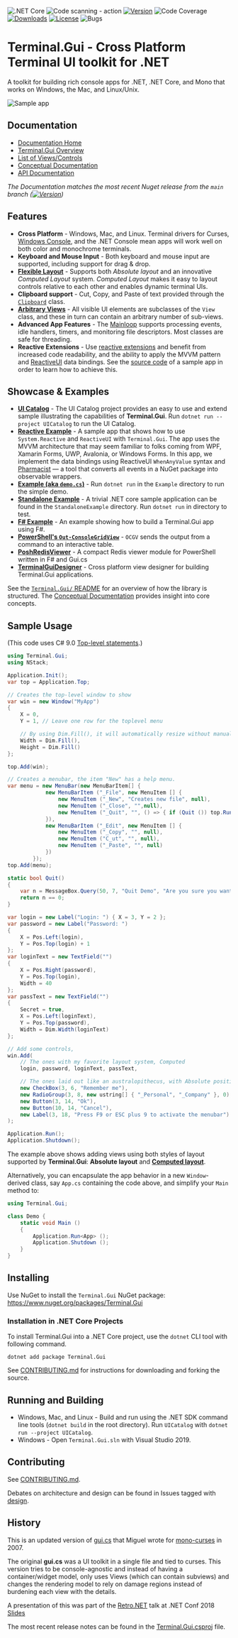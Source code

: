 ![.NET Core](https://github.com/gui-cs/Terminal.Gui/workflows/.NET%20Core/badge.svg?branch=master)
![Code scanning - action](https://github.com/gui-cs/Terminal.Gui/workflows/Code%20scanning%20-%20action/badge.svg)
[![Version](https://img.shields.io/nuget/v/Terminal.Gui.svg)](https://www.nuget.org/packages/Terminal.Gui)
![Code Coverage](https://img.shields.io/endpoint?url=https://gist.githubusercontent.com/migueldeicaza/90ef67a684cb71db1817921a970f8d27/raw/code-coverage.json)
[![Downloads](https://img.shields.io/nuget/dt/Terminal.Gui)](https://www.nuget.org/packages/Terminal.Gui)
[![License](https://img.shields.io/github/license/gui-cs/gui.cs.svg)](LICENSE)
![Bugs](https://img.shields.io/github/issues/gui-cs/gui.cs/bug)

# Terminal.Gui - Cross Platform Terminal UI toolkit for .NET

A toolkit for building rich console apps for .NET, .NET Core, and Mono that works on Windows, the Mac, and Linux/Unix.

![Sample app](https://raw.githubusercontent.com/gui-cs/Terminal.Gui/docfx/images/sample.gif)


## Documentation 

* [Documentation Home](https://gui-cs.github.io/Terminal.Gui/index.html)
* [Terminal.Gui Overview](https://gui-cs.github.io/Terminal.Gui/articles/overview.html)
* [List of Views/Controls](https://gui-cs.github.io/Terminal.Gui/views.html)
* [Conceptual Documentation](https://gui-cs.github.io/Terminal.Gui/articles/index.html)
* [API Documentation](https://gui-cs.github.io/Terminal.Gui/api/Terminal.Gui/Terminal.Gui.html)

_The Documentation matches the most recent Nuget release from the `main` branch ([![Version](https://img.shields.io/nuget/v/Terminal.Gui.svg)](https://www.nuget.org/packages/Terminal.Gui))_

## Features

* **Cross Platform** - Windows, Mac, and Linux. Terminal drivers for Curses, [Windows Console](https://github.com/gui-cs/Terminal.Gui/issues/27), and the .NET Console mean apps will work well on both color and monochrome terminals. 
* **Keyboard and Mouse Input** - Both keyboard and mouse input are supported, including support for drag & drop.
* **[Flexible Layout](https://gui-cs.github.io/Terminal.Gui/articles/overview.html#layout)** - Supports both *Absolute layout* and an innovative *Computed Layout* system. *Computed Layout* makes it easy to layout controls relative to each other and enables dynamic terminal UIs.
* **Clipboard support** - Cut, Copy, and Paste of text provided through the [`Clipboard`](https://gui-cs.github.io/Terminal.Gui/api/Terminal.Gui/Terminal.Gui.Clipboard.html) class.
* **[Arbitrary Views](https://gui-cs.github.io/Terminal.Gui/api/Terminal.Gui/Terminal.Gui.View.html)** - All visible UI elements are subclasses of the `View` class, and these in turn can contain an arbitrary number of sub-views.
* **Advanced App Features** - The [Mainloop](https://gui-cs.github.io/Terminal.Gui/api/Terminal.Gui/Terminal.Gui.MainLoop.html) supports processing events, idle handlers, timers, and monitoring file
descriptors. Most classes are safe for threading.
* **Reactive Extensions** - Use [reactive extensions](https://github.com/dotnet/reactive) and benefit from increased code readability, and the ability to apply the MVVM pattern and [ReactiveUI](https://www.reactiveui.net/) data bindings. See the [source code](https://github.com/gui-cs/Terminal.Gui/tree/master/ReactiveExample) of a sample app in order to learn how to achieve this.

## Showcase & Examples

* **[UI Catalog](https://github.com/gui-cs/Terminal.Gui/tree/master/UICatalog)** - The UI Catalog project provides an easy to use and extend sample illustrating the capabilities of **Terminal.Gui**. Run `dotnet run --project UICatalog` to run the UI Catalog.
* **[Reactive Example](https://github.com/gui-cs/Terminal.Gui/tree/master/ReactiveExample)** - A sample app that shows how to use `System.Reactive` and `ReactiveUI` with `Terminal.Gui`. The app uses the MVVM architecture that may seem familiar to folks coming from WPF, Xamarin Forms, UWP, Avalonia, or Windows Forms. In this app, we implement the data bindings using ReactiveUI `WhenAnyValue` syntax and [Pharmacist](https://github.com/reactiveui/pharmacist) — a tool that converts all events in a NuGet package into observable wrappers.
* **[Example (aka `demo.cs`)](https://github.com/gui-cs/Terminal.Gui/tree/master/Example)** - Run `dotnet run` in the `Example` directory to run the simple demo.
* **[Standalone Example](https://github.com/gui-cs/Terminal.Gui/tree/master/StandaloneExample)** - A trivial .NET core sample application can be found in the `StandaloneExample` directory. Run `dotnet run` in directory to test.
* **[F# Example](https://github.com/gui-cs/Terminal.Gui/tree/master/FSharpExample)** - An example showing how to build a Terminal.Gui app using F#.
* **[PowerShell's `Out-ConsoleGridView`](https://github.com/PowerShell/GraphicalTools/blob/master/docs/Microsoft.PowerShell.ConsoleGuiTools/Out-ConsoleGridView.md)** - `OCGV` sends the output from a command to  an interactive table. 
* **[PoshRedisViewer](https://github.com/En3Tho/PoshRedisViewer)** - A compact Redis viewer module for PowerShell written in F# and Gui.cs
* **[TerminalGuiDesigner](https://github.com/tznind/TerminalGuiDesigner)** - Cross platform view designer for building Terminal.Gui applications.

See the [`Terminal.Gui/` README](https://github.com/gui-cs/Terminal.Gui/tree/master/Terminal.Gui) for an overview of how the library is structured. The [Conceptual Documentation](https://gui-cs.github.io/Terminal.Gui/articles/index.html) provides insight into core concepts.

## Sample Usage
(This code uses C# 9.0 [Top-level statements](https://docs.microsoft.com/en-us/dotnet/csharp/whats-new/csharp-9#top-level-statements).) 
```csharp
using Terminal.Gui;
using NStack;

Application.Init();
var top = Application.Top;

// Creates the top-level window to show
var win = new Window("MyApp")
{
	X = 0,
	Y = 1, // Leave one row for the toplevel menu

	// By using Dim.Fill(), it will automatically resize without manual intervention
	Width = Dim.Fill(),
	Height = Dim.Fill()
};

top.Add(win);

// Creates a menubar, the item "New" has a help menu.
var menu = new MenuBar(new MenuBarItem[] {
			new MenuBarItem ("_File", new MenuItem [] {
				new MenuItem ("_New", "Creates new file", null),
				new MenuItem ("_Close", "",null),
				new MenuItem ("_Quit", "", () => { if (Quit ()) top.Running = false; })
			}),
			new MenuBarItem ("_Edit", new MenuItem [] {
				new MenuItem ("_Copy", "", null),
				new MenuItem ("C_ut", "", null),
				new MenuItem ("_Paste", "", null)
			})
		});
top.Add(menu);

static bool Quit()
{
	var n = MessageBox.Query(50, 7, "Quit Demo", "Are you sure you want to quit this demo?", "Yes", "No");
	return n == 0;
}

var login = new Label("Login: ") { X = 3, Y = 2 };
var password = new Label("Password: ")
{
	X = Pos.Left(login),
	Y = Pos.Top(login) + 1
};
var loginText = new TextField("")
{
	X = Pos.Right(password),
	Y = Pos.Top(login),
	Width = 40
};
var passText = new TextField("")
{
	Secret = true,
	X = Pos.Left(loginText),
	Y = Pos.Top(password),
	Width = Dim.Width(loginText)
};

// Add some controls, 
win.Add(
	// The ones with my favorite layout system, Computed
	login, password, loginText, passText,

	// The ones laid out like an australopithecus, with Absolute positions:
	new CheckBox(3, 6, "Remember me"),
	new RadioGroup(3, 8, new ustring[] { "_Personal", "_Company" }, 0),
	new Button(3, 14, "Ok"),
	new Button(10, 14, "Cancel"),
	new Label(3, 18, "Press F9 or ESC plus 9 to activate the menubar")
);

Application.Run();
Application.Shutdown();
```

The example above shows adding views using both styles of layout supported by **Terminal.Gui**: **Absolute layout** and **[Computed layout](https://gui-cs.github.io/Terminal.Gui/articles/overview.html#layout)**.

Alternatively, you can encapsulate the app behavior in a new `Window`-derived class, say `App.cs` containing the code above, and simplify your `Main` method to:

```csharp
using Terminal.Gui;

class Demo {
	static void Main ()
	{
		Application.Run<App> ();
		Application.Shutdown ();
	}
}
```

## Installing

Use NuGet to install the `Terminal.Gui` NuGet package: https://www.nuget.org/packages/Terminal.Gui

### Installation in .NET Core Projects

To install Terminal.Gui into a .NET Core project, use the `dotnet` CLI tool with following command.

```
dotnet add package Terminal.Gui
```

See [CONTRIBUTING.md](CONTRIBUTING.md) for instructions for downloading and forking the source.

## Running and Building

* Windows, Mac, and Linux - Build and run using the .NET SDK command line tools (`dotnet build` in the root directory). Run `UICatalog` with `dotnet run --project UICatalog`.
* Windows - Open `Terminal.Gui.sln` with Visual Studio 2019.

## Contributing

See [CONTRIBUTING.md](https://github.com/gui-cs/Terminal.Gui/blob/master/CONTRIBUTING.md).

Debates on architecture and design can be found in Issues tagged with [design](https://github.com/gui-cs/Terminal.Gui/issues?q=is%3Aopen+is%3Aissue+label%3Adesign).

## History

This is an updated version of [gui.cs](http://tirania.org/blog/archive/2007/Apr-16.html) that Miguel wrote for [mono-curses](https://github.com/mono/mono-curses) in 2007.

The original **gui.cs** was a UI toolkit in a single file and tied to curses. This version tries to be console-agnostic and instead of having a container/widget model, only uses Views (which can contain subviews) and changes the rendering model to rely on damage regions instead of burdening each view with the details.

A presentation of this was part of the [Retro.NET](https://channel9.msdn.com/Events/dotnetConf/2018/S313) talk at .NET Conf 2018 [Slides](https://tirania.org/Retro.pdf)

The most recent release notes can be found in the [Terminal.Gui.csproj](https://github.com/gui-cs/Terminal.Gui/blob/master/Terminal.Gui/Terminal.Gui.csproj) file.
